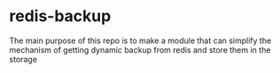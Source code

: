 # redis-backup
The main purpose of this repo is to make a module that can simplify the mechanism of getting dynamic backup from redis and store them in the storage
